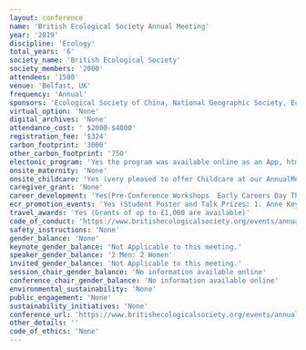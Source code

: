 ```yaml
---
layout: conference 
name: 'British Ecological Society Annual Meeting'
year: '2019'
discipline: 'Ecology'
total_years: '6'
society_name: 'British Ecological Society'
society_members: '2000'
attendees: '1500'
venue: 'Belfast, UK'
frequency: 'Annual'
sponsors: 'Ecological Society of China, National Geographic Society, Ecological Society of Japan, Ecological Society of America, Wiley, NHBS – Wildlife, Ecology & Conservation Books and Equipment, European Marine Board, Oxford University Press, CABI, Nordic OIKOS – the ecological society of Sweden, Finland, Iceland, Norway and Denmark, University of Ulster, British Society of Soil Science, GfO – the ecological society of Germany, Austria and Switzerland, Hansa Tech Instruments, New Phytologist Trust, Cambridge University Press, Centre for Environmental Data and Recording, Ecological Continuity Trust, International Biogeographical Society, NERN – Netherlands Ecological Research Network, Conservation Evidence, NERC Field Spectography, Stickee Immersive Software, Wildlife Acoustics, Irish Naturalists’ Journal'
virtual_option: 'None'
digital_archives: 'None'
attendance_cost: ' $2000-$4000'
registration_fee: '$324'
carbon_footprint: '3000'
other_carbon_footprint: '750'
electonic_program: 'Yes the program was available online as an App, html and .pdf file on the conference website.'
onsite_maternity: 'None'
onsite_childcare: 'Yes (very pleased to offer Childcare at our AnnualMeeting. This will be located in Boardroom 3. To be sure of a place you must book in advance, however any spaces not pre booked will be available on a first come first served basis at the event. Crèche Tickets can be purchased at the Information Desk. Please note, childcare is not available for the lunch period, so parents/carers are responsible for collecting their children and for providing their lunch.)'
caregiver_grant: 'None'
career_development: 'Yes(Pre-Conference Workshops  Early Careers Day This one-day workshop will begin with an inspiring plenary on ‘unlocking your potential’ from Professor Jane Memmot. Following this you will take part in a number of sessions including an introduction to the policy-science interface, making the most of funding opportunities and building resilience when publishing your research. You’ll have the opportunity to meet fellow early career ecologists and you’ll leave the workshop feeling ready to make the most of networking opportunities during the Annual Meeting.  Graphic Recording: Communicating Research in an Engaging Way How can we communicate our research in a visual format? In this workshop, participants will learn layout and design tools while developing their visual vocabularies, with the aim of creating a visual abstract or schematic. Participants should bring an idea or topic that they would like to work on.  Building data collection apps with Coreo If your organisation is considering the use of apps to improve field-based data collection this workshop will show you how you can build your own using Coreo. We will also explore the data management and visualisation features of the Coreo platform.  Using data provenance to create reproducible, transparent, and well-documented code for statistical analysis and modelling in R Reproducibility engenders trust in and rapidly advances science, but it is hard to reproduce ecological analyses. Participants will work with software tools that use data provenance to help construct and debug R scripts, transparently document analytical workflows, and simplify re-use of the data and associated R code.  A gentle introduction to the COMADRE & COMPADRE databases for demographic analyses We will introduce the COMPADRE Plant Matrix Database and COMADRE Animal Matrix Database, which contain thousands of matrix population models for species across the tree of life, as well as two R packages that allow for comparative analyses and interpretation of demographic data: Rcompadre and Rage.  Tools of the Interdisciplinary Trade: how to make your interdisciplinary project a success Human-nature relationships lie at the heart of many ecological challenges. As a result, ecologists often find themselves working at the intersection between natural and social sciences – with little preparatory training. This workshop will identify common pitfalls and good practices for interdisciplinary research in ecology, from developing a funding proposal to project implementation and publication.  How to run the best fieldcourse to develop key graduate skills The aim of this interactive, peer-peer workshop is to provide an informal but guided forum for experienced field educators to consider ways to enhance their teaching practice. We will focus on the attributes that employers require in ecology graduates and share best field-based teaching practice for developing key graduate skills.  Indigenous Knowledge: what is it, where do I find it, how can I use it? Incorporating Indigenous Knowledge in ecological research is an ethical commitment and a practical consideration in negotiating access. More than this, it is an essential component of robust and effective ecology, informing successful research design. This workshop uses practical examples to demonstrate anthropological methods useful in engaging with indigenous knowledge  Getting social for science communication Terrified by Twitter? Flummoxed by Facebook? Or seeking an extra push for your science via social? We’ll introduce different social media platforms and tips and tricks for getting the most from them. Participants will have the chance to build and enhance their social media profile, learn about communicating their science, and create some games. You’ll leave equipped with tools to communicate your science effectively on social media!  OURsoils:  developing citizen science and public engagement The BES, Imperial College and OPAL are developing a nationwide programme of citizen science and public engagement.  OURsoils seeks to Observe, Understand and Research, Respect and Re-imagine Soils.  This workshop is an interactive chance to get involved, develop ideas, learn from each other and share experiences in taking this project forward.  How to be a good Associate Editor BES Publications Team  This workshop will provide training for Associate Editors handling manuscript for any ecology journal. It will cover: How to assess a manuscript on initial submission, finding reviewers, how to assess reviewer comments, handling revisions, and writing good recommendation letters to authors.  Publication ethics for researchers This panel and Q&A will discuss publication ethics issues in research (including authorship and plagiarism). It look at how to avoid issues before they happen, but will also show the systems in place for dealing with problem and show that even post-publication problems can be fixable.  Work–Life Balance in Real Life In this panel discussion, invited speakers share how they have juggled different challenging life situations throughout their academic careers and discuss the approaches they take that help them balance their work and personal lives.  Enabling Work–Life Balance in Your Research Group There is a lot group leaders can do to allow all team members to reach a healthier work–life balance. This workshop explores the importance of role modelling and equips attendees with simple strategies that they can take back to their own institutions and start implementing right away.  Careers Outside of Academia: Join us for this increasingly popular discussion, in which members of the panel will share their experiences of forming a career outside of academia. Representing a breadth of ecological careers, each panel member will give an overview of their respective role and provide advice on the transition from academia.  Education Alumni Network: Get involved Whether you have taken part in BES Education and Public Engagement activities, or are considering getting involved in the future, join us at this event in celebration of your successes. We will also be asking you to contribute your thoughts and ideas to help shape the future of the BES’ Education Strategy for 2020-23.  Engaging with schools, youth groups and home educators This workshop will provide a practical toolkit for organising STEM education activities for under-18 students. Lightning presentations from STEM educators will highlight the diverse range of communication methods and support networks available for communicating your research, and set up an interactive session to develop your own)'
ecr_promotion_events: 'Yes (Student Poster and Talk Prizes: 1. Anne Keymer Prize: This prize awarded for the best oral presentation by a postgraduate student at our Annual Meeting. In order to be eligible, students must present a paper at our Annual Meeting and, usually, be a current or recent graduate and present work that was completed when still a student. Competition for the prize is fierce. Our panel of judges will select the winner and the prize is an honorarium of £250. There are two runner up prizes of £100 each.   2. Best Poster Prize: We also award a prize for the best poster by a research student at our Annual Meeting. To enter, students must present a poster and be a current or recent graduate presenting work completed as a student. The entrant should be the first author of the poster and have undertaken the majority of the work being presented. Our panel of judges will select the winner and the prize is an honorarium of £250. Runner-up prizes of £100 are also usually awarded.)'
travel_awards: 'Yes (Grants of up to £1,000 are available)'
code_of_conduct: 'https://www.britishecologicalsociety.org/events/annual-meeting-2019/our-code-of-conduct/'
safety_instructions: 'None'
gender_balance: 'None'
keynote_gender_balance: 'Not Applicable to this meeting.'
speaker_gender_balance: '2 Men: 2 Women'
invited_gender_balance: 'Not Applicable to this meeting.'
session_chair_gender_balance: 'No information available online'
conference_chair_gender_balance: 'No information available online'
environmental_sustainability: 'None'
public_engagement: 'None'
sustainability_initiatives: 'None'
conference_url: 'https://www.britishecologicalsociety.org/events/annual-meeting-2019/'
other_details: ''
code_of_ethics: 'None'
---
```

